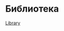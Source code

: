 # Библиотека
[Library](https://docs.google.com/document/d/1quesENVOm28Ue37vGhU2oB4d-dsUG0VX1mCELxx6LN4/edit#heading=h.gw35he46wdyb)
